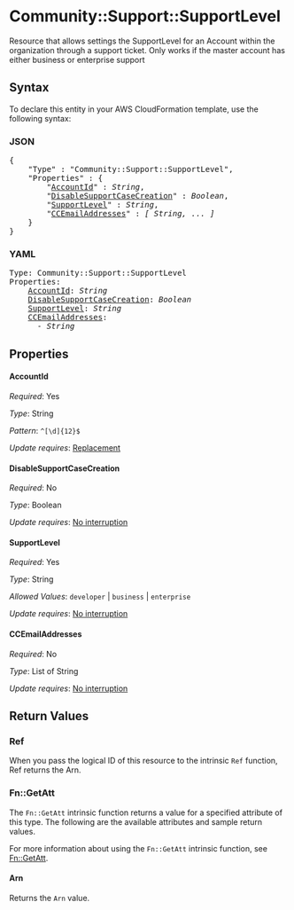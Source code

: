 # Community::Support::SupportLevel

Resource that allows settings the SupportLevel for an Account within the organization through a support ticket. Only works if the master account has either business or enterprise support

## Syntax

To declare this entity in your AWS CloudFormation template, use the following syntax:

### JSON

<pre>
{
    "Type" : "Community::Support::SupportLevel",
    "Properties" : {
        "<a href="#accountid" title="AccountId">AccountId</a>" : <i>String</i>,
        "<a href="#disablesupportcasecreation" title="DisableSupportCaseCreation">DisableSupportCaseCreation</a>" : <i>Boolean</i>,
        "<a href="#supportlevel" title="SupportLevel">SupportLevel</a>" : <i>String</i>,
        "<a href="#ccemailaddresses" title="CCEmailAddresses">CCEmailAddresses</a>" : <i>[ String, ... ]</i>
    }
}
</pre>

### YAML

<pre>
Type: Community::Support::SupportLevel
Properties:
    <a href="#accountid" title="AccountId">AccountId</a>: <i>String</i>
    <a href="#disablesupportcasecreation" title="DisableSupportCaseCreation">DisableSupportCaseCreation</a>: <i>Boolean</i>
    <a href="#supportlevel" title="SupportLevel">SupportLevel</a>: <i>String</i>
    <a href="#ccemailaddresses" title="CCEmailAddresses">CCEmailAddresses</a>: <i>
      - String</i>
</pre>

## Properties

#### AccountId

_Required_: Yes

_Type_: String

_Pattern_: <code>^[\d]{12}$</code>

_Update requires_: [Replacement](https://docs.aws.amazon.com/AWSCloudFormation/latest/UserGuide/using-cfn-updating-stacks-update-behaviors.html#update-replacement)

#### DisableSupportCaseCreation

_Required_: No

_Type_: Boolean

_Update requires_: [No interruption](https://docs.aws.amazon.com/AWSCloudFormation/latest/UserGuide/using-cfn-updating-stacks-update-behaviors.html#update-no-interrupt)

#### SupportLevel

_Required_: Yes

_Type_: String

_Allowed Values_: <code>developer</code> | <code>business</code> | <code>enterprise</code>

_Update requires_: [No interruption](https://docs.aws.amazon.com/AWSCloudFormation/latest/UserGuide/using-cfn-updating-stacks-update-behaviors.html#update-no-interrupt)

#### CCEmailAddresses

_Required_: No

_Type_: List of String

_Update requires_: [No interruption](https://docs.aws.amazon.com/AWSCloudFormation/latest/UserGuide/using-cfn-updating-stacks-update-behaviors.html#update-no-interrupt)

## Return Values

### Ref

When you pass the logical ID of this resource to the intrinsic `Ref` function, Ref returns the Arn.

### Fn::GetAtt

The `Fn::GetAtt` intrinsic function returns a value for a specified attribute of this type. The following are the available attributes and sample return values.

For more information about using the `Fn::GetAtt` intrinsic function, see [Fn::GetAtt](https://docs.aws.amazon.com/AWSCloudFormation/latest/UserGuide/intrinsic-function-reference-getatt.html).

#### Arn

Returns the <code>Arn</code> value.

